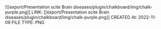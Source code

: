 ![[export/Presentation scite Brain diseases/plugin/chalkboard/img/chalk-purple.png]]
LINK: [[export/Presentation scite Brain diseases/plugin/chalkboard/img/chalk-purple.png]]
CREATED At: 2022-11-09
FILE TYPE: PNG

